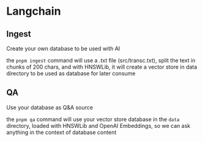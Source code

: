 # Langchain

## Ingest

Create your own database to be used with AI

the `pnpm ingest` command will use a .txt file (src/transc.txt), split the text in chunks of 200 chars, and with HNSWLib, it will create a vector store in data directory to be used as database for later consume

## QA

Use your database as Q&A source

the `pnpm qa` command will use your vector store database in the `data` directory, loaded with HNSWLib and OpenAI Embeddings, so we can ask anything in the context of database content
